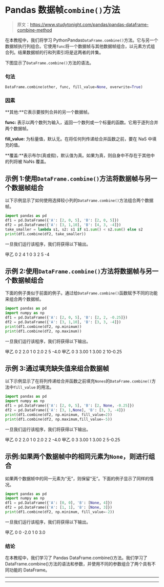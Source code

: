 # Pandas 数据帧`combine()`方法

> 原文：<https://www.studytonight.com/pandas/pandas-dataframe-combine-method>

在本教程中，我们将学习 PythonPandas`DataFrame.combine()`方法。它与另一个数据帧执行列组合。它使用`func`将一个数据帧与其他数据帧组合，以元素方式组合列。结果数据帧的行和列索引将是这两者的并集。

下图显示了`DataFrame.combine()`方法的语法。

### 句法

```py
DataFrame.combine(other, func, fill_value=None, overwrite=True)
```

### 因素

**其他:**它表示要按列合并的另一个数据帧。

**func:** 表示以两个数列为输入，返回一个数列或一个标量的函数。它用于逐列合并两个数据帧。

**fill_value:** 为标量值，默认无。在将任何列传递给合并函数之前，要在 NaS 中填充的值。

**覆盖:**表示布尔(真或假)，默认值为真。如果为真，则自身中不存在于其他中的列将被 NaNs 覆盖。

## 示例 1:使用`DataFrame.combine()`方法将数据帧与另一个数据帧组合

以下示例显示了如何使用选择较小列的`DataFrame.combine()`方法组合两个数据帧。

```py
import pandas as pd
df1 = pd.DataFrame({'A': [2, 0, 5], 'B': [2, 0, 5]})
df2 = pd.DataFrame({'A': [3, 1,10], 'B': [4, 3, -4]})
take_smaller = lambda s1, s2: s1 if s1.sum() < s2.sum() else s2
print(df1.combine(df2, take_smaller))
```

一旦我们运行该程序，我们将获得以下输出。

甲乙
0 2 4
1 0 3
2 5 -4

## 示例 2:使用`DataFrame.combine()`方法将数据帧与另一个数据帧组合

下面的例子类似于前面的例子。通过给`DataFrame.combine()`函数赋予不同的功能来组合两个数据帧。

```py
import pandas as pd
import numpy as np
df1 = pd.DataFrame({'A': [2, 0, 5], 'B': [2, 2, -0.25]})
df2 = pd.DataFrame({'A': [3, 1,10], 'B': [3, 3, -4]})
print(df1.combine(df2, np.minimum))
print(df1.combine(df2, np.maximum))
```

一旦我们运行该程序，我们将获得以下输出。

甲乙
0 2 2.0
1 0 2.0
2 5 -4.0
甲乙
0 3 3.00
1 3.00
2 10-0.25

## 示例 3:通过填充缺失值来组合数据帧

以下示例显示了在将列传递给合并函数之前填充`Nones`的`DataFrame.combine()`方法中`fill_value` 的用法。

```py
import pandas as pd
import numpy as np
df1 = pd.DataFrame({'A': [2, 0, 5], 'B': [2, None, -0.25]})
df2 = pd.DataFrame({'A': [3, 1,None], 'B': [3, 3, -4]})
print(df1.combine(df2, np.minimum, fill_value=2))
print(df1.combine(df2, np.maximum,fill_value=-5))
```

一旦我们运行该程序，我们将获得以下输出。

甲乙
0 2 2.0
1 0 2.0
2 2 -4.0
甲乙
0 3 3.00
1 3.00
2 5-0.25

## 示例:如果两个数据帧中的相同元素为`None`，则进行组合

如果两个数据帧中的同一元素为“无”，则保留“无”。下面的例子显示了同样的情况。

```py
import pandas as pd
import numpy as np
df1 = pd.DataFrame({'A': [0, 0], 'B': [None, 4]})
df2 = pd.DataFrame({'A': [1, 1], 'B': [None, 3]})
print(df1.combine(df2, np.minimum, fill_value=-2))
```

一旦我们运行该程序，我们将获得以下输出。

甲乙
0 0 -2.0
1 0 3.0

### 结论

在本教程中，我们学习了 Pandas DataFrame.combine()方法。我们学习了 DataFrame.combine()方法的语法和参数，并使用不同的参数组合了两个具有不同功能的 DataFrame。

* * *

* * *